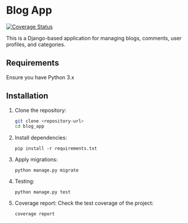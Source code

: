 # Blog App

[![Coverage Status](https://https://git.garena.com/rasyid.wijaya/entry-task-blog-app/-/tree/master/backend/blog_project/coverage.svg)](https://git.garena.com/rasyid.wijaya/entry-task-blog-app/-/tree/master/backend/blog_project/)

This is a Django-based application for managing blogs, comments, user profiles, and categories.

## Requirements

Ensure you have Python 3.x


## Installation

1. Clone the repository:

   ```bash
   git clone <repository-url>
   cd blog_app
   ```

2. Install dependencies:

    ```
    pip install -r requirements.txt
    ```

3. Apply migrations:
    ```
    python manage.py migrate
    ```

4. Testing:
    ```
    python manage.py test
    ```

5. Coverage report:
    Check the test coverage of the project:
    ```
    coverage report
    ```

